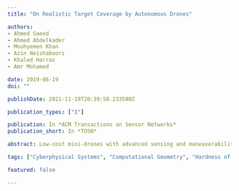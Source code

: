 ```yaml
---
title: "On Realistic Target Coverage by Autonomous Drones"

authors:
- Ahmed Saeed
- Ahmed Abdelkader
- Mouhyemen Khan
- Azin Neishaboori
- Khaled Harras
- Amr Mohamed

date: 2019-06-19
doi: ""

publishDate: 2021-11-19T20:39:58.233580Z

publication_types: ["1"]

publication: In *ACM Transactions on Sensor Networks*
publication_short: In *TOSN*

abstract: Low-cost mini-drones with advanced sensing and maneuverability enable a new class of intelligent sensing systems. To achieve the full potential of such drones, it is necessary to develop new enhanced formulations of both common and emerging sensing scenarios. Namely, several fundamental challenges in visual sensing are yet to be solved including (1) fitting sizable targets in camera frames; (2) positioning cameras at effective viewpoints matching target poses; and (3) accounting for occlusion by elements in the environment, including other targets. In this article, we introduce Argus, an autonomous system that utilizes drones to collect target information incrementally through a two-tier architecture. To tackle the stated challenges, Argus employs a novel geometric model that captures both target shapes and coverage constraints. Recognizing drones as the scarcest resource, Argus aims to minimize the number of drones required to cover a set of targets. We prove this problem is NP-hard, and even hard to approximate, before deriving a best-possible approximation algorithm along with a competitive sampling heuristic which runs up to 100× faster according to large-scale simulations. To test Argus in action, we demonstrate and analyze its performance on a prototype implementation. Finally, we present a number of extensions to accommodate more application requirements and highlight some open problems.

tags: ["Cyberphysical Systems", "Computational Geometry", "Hardness of Approximation"]

featured: false

---
```


